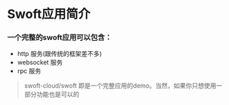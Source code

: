 # Swoft应用简介

### 一个完整的swoft应用可以包含：

* http 服务(跟传统的框架差不多)
* websocket 服务
* rpc 服务

> swoft-cloud/swoft 即是一个完整应用的demo。当然，如果你只想使用一部分功能也是可以的